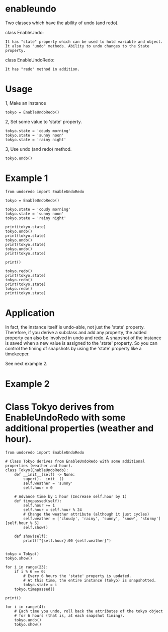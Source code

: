 # enableundo
Two classes which have the ability of undo (and redo).

class EnableUndo:

    It has "state" property which can be used to hold variable and object.
    It also has "undo" methods. Ability to undo changes to the State property.

class EnableUndoRedo:

    It has "redo" method in addition.

# Usage
1, Make an instance

    tokyo = EnableUndoRedo()

2, Set some value to 'state' property.

    tokyo.state = 'coudy morning'
    tokyo.state = 'sunny noon'
    tokyo.state = 'rainy night'

3, Use undo (and redo) method.

    tokyo.undo()

# Example 1

    from undoredo import EnableUndoRedo

    tokyo = EnableUndoRedo()

    tokyo.state = 'coudy morning'
    tokyo.state = 'sunny noon'
    tokyo.state = 'rainy night'

    print(tokyo.state)
    tokyo.undo()
    print(tokyo.state)
    tokyo.undo()
    print(tokyo.state)
    tokyo.undo()
    print(tokyo.state)

    print()

    tokyo.redo()
    print(tokyo.state)
    tokyo.redo()
    print(tokyo.state)
    tokyo.redo()
    print(tokyo.state)

# Application

In fact, the instance itself is undo-able, not just the 'state' property. Therefore, if you derive a subclass and add any property, the added property can also be involved in undo and redo. A snapshot of the instance is saved when a new value is assigned to the 'state' property. So you can control the timing of snapshots by using the 'state' property like a timekeeper.

See next example 2.

# Example 2

# Class Tokyo derives from EnableUndoRedo with some additional properties (weather and hour).

    from undoredo import EnableUndoRedo
    
    # Class Tokyo derives from EnableUndoRedo with some additional properties (weather and hour).
    class Tokyo(EnableUndoRedo):
        def __init__(self) -> None:
            super().__init__()
            self.weather = 'sunny'
            self.hour = 0
        
        # Advance time by 1 hour (Increase self.hour by 1)
        def timepassed(self):
            self.hour += 1
            self.hour = self.hour % 24
            # Change the weather attribute (although it just cycles)
            self.weather = ['cloudy', 'rainy', 'sunny', 'snow', 'stormy'][self.hour % 5]
            self.show()

        def show(self):
            print(f"{self.hour}:00 {self.weather}")


    tokyo = Tokyo()
    tokyo.show()

    for i in range(23):
        if i % 6 == 0:
            # Every 6 hours the 'state' property is updated. 
            # At this time, the entire instance (tokyo) is snapshotted.
            tokyo.state = i
        tokyo.timepassed()

    print()

    for i in range(4):
        # Each time you undo, roll back the attributes of the tokyo object 
        # for 6 hours (that is, at each snapshot timing).
        tokyo.undo()
        tokyo.show()

